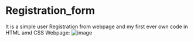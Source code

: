 # Registration_form
It is a simple user Registration from webpage and my first ever own code in HTML amd CSS 
Webpage:
![image](https://github.com/surajsirse/Registration_form/assets/83414136/15ddd016-f5f6-45aa-9372-09196de4c2ca)
